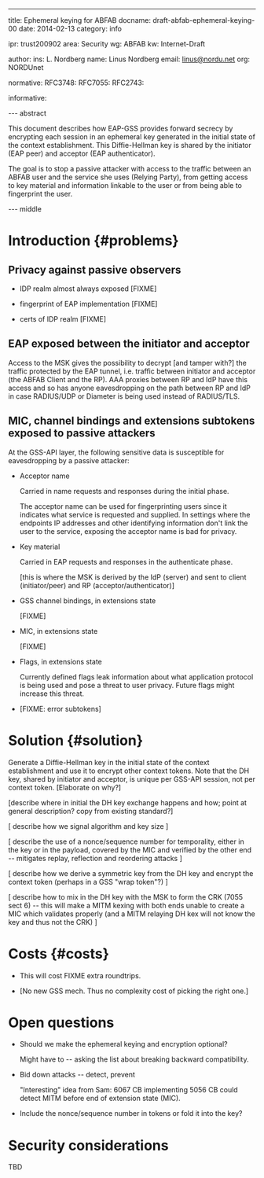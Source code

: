 ---
title: Ephemeral keying for ABFAB
docname: draft-abfab-ephemeral-keying-00
date: 2014-02-13
category: info

ipr: trust200902
area: Security
wg: ABFAB
kw: Internet-Draft

author:
  ins: L. Nordberg
  name: Linus Nordberg
  email: linus@nordu.net
  org: NORDUnet

normative:
  RFC3748:
  RFC7055:
  RFC2743:

informative:

--- abstract

This document describes how EAP-GSS provides forward secrecy by
encrypting each session in an ephemeral key generated in the initial
state of the context establishment. This Diffie-Hellman key is shared
by the initiator (EAP peer) and acceptor (EAP authenticator).

The goal is to stop a passive attacker with access to the traffic
between an ABFAB user and the service she uses (Relying Party), from
getting access to key material and information linkable to the user or
from being able to fingerprint the user.

--- middle

Introduction {#problems}
============

Privacy against passive observers
---------------------------------

- IDP realm almost always exposed
[FIXME]

- fingerprint of EAP implementation
[FIXME]

- certs of IDP realm
[FIXME]

EAP exposed between the initiator and acceptor
----------------------------------------------

Access to the MSK gives the possibility to decrypt [and tamper with?]
the traffic protected by the EAP tunnel, i.e. traffic between
initiator and acceptor (the ABFAB Client and the RP). AAA proxies
between RP and IdP have this access and so has anyone eavesdropping on
the path between RP and IdP in case RADIUS/UDP or Diameter is being
used instead of RADIUS/TLS.

MIC, channel bindings and extensions subtokens exposed to passive attackers
---------------------------------------------------------------------------

At the GSS-API layer, the following sensitive data is susceptible for
eavesdropping by a passive attacker:

- Acceptor name

  Carried in name requests and responses during the initial phase.
  
  The acceptor name can be used for fingerprinting users since it
  indicates what service is requested and supplied. In settings where
  the endpoints IP addresses and other identifying information don't
  link the user to the service, exposing the acceptor name is bad for
  privacy.

- Key material

  Carried in EAP requests and responses in the authenticate phase.
  
  [this is where the MSK is derived by the IdP (server) and sent to
  client (initiator/peer) and RP (acceptor/authenticator)]

- GSS channel bindings, in extensions state

  [FIXME]

- MIC, in extensions state

  [FIXME]

- Flags, in extensions state
  
  Currently defined flags leak information about what application
  protocol is being used and pose a threat to user privacy. Future
  flags might increase this threat.

- [FIXME: error subtokens]

Solution {#solution}
========

Generate a Diffie-Hellman key in the initial state of the context
establishment and use it to encrypt other context tokens. Note that
the DH key, shared by initiator and acceptor, is unique per GSS-API
session, not per context token. [Elaborate on why?]

[describe where in initial the DH key exchange happens and how; point
at general description? copy from existing standard?]

[ describe how we signal algorithm and key size ]

[ describe the use of a nonce/sequence number for temporality, either
in the key or in the payload, covered by the MIC and verified by the
other end -- mitigates replay, reflection and reordering attacks ]

[ describe how we derive a symmetric key from the DH key and encrypt
the context token (perhaps in a GSS "wrap token"?) ]

[ describe how to mix in the DH key with the MSK to form the CRK (7055
sect 6) -- this will make a MITM kexing with both ends unable to
create a MIC which validates properly (and a MITM relaying DH kex will
not know the key and thus not the CRK) ]

Costs {#costs}
=====

- This will cost FIXME extra roundtrips.

- [No new GSS mech. Thus no complexity cost of picking the right one.]

Open questions
==============

- Should we make the ephemeral keying and encryption optional?

  Might have to -- asking the list about breaking backward compatibility.
- Bid down attacks -- detect, prevent

  "Interesting" idea from Sam: 6067 CB implementing 5056 CB could
  detect MITM before end of extension state (MIC).
- Include the nonce/sequence number in tokens or fold it into the key?

Security considerations
=======================
TBD
